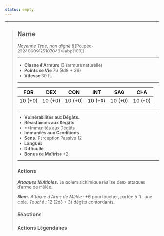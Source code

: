 ```yaml
---
status: empty
---
```

___
>## Name
>*Moyenne Type, non aligné*
>![[Poupée-20240609125107043.webp|100]]
>___
>- **Classe d'Armure** 13 (armure naturelle)
>- **Points de Vie** 76 (9d8 + 36)
>- **Vitesse** 30 ft.
>___
>|FOR|DEX|CON|INT|SAG|CHA|
>|:---:|:---:|:---:|:---:|:---:|:---:|
>|10 (+0)|10 (+0)|10 (+0)|10 (+0)|10 (+0)|10 (+0)|
>
>___
>- **Vulnérabilités aux Dégâts.**
>- **Résistances aux Dégâts** 
>- **Immunités aux Dégâts
>- **Immunités aux Conditions** 
>- **Sens.** Perception Passive 12
>- **Langues** 
>- **Difficulté** 
>- **Bonus de Maîtrise** +2
>___
> 
>
>### Actions
>***Attaques Multiples.*** Le golem alchimique réalise deux attaques d'arme de mêlée. 
>
>***Slam.*** *Attaque d'Arme de Mêlée :* +6 pour toucher, portée 5 ft., une cible. *Touché :* 12 (2d8 + 3) dégâts contondants.
>
> ### Réactions
>
> ### Actions Légendaires

